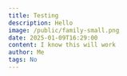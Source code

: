 ```yaml
---
title: Testing
description: Hello
image: /public/family-small.png
date: 2025-01-09T16:29:00
content: I know this will work
author: Me
tags: No
---
```


